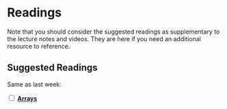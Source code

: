 # Readings

Note that you should consider the suggested readings as supplementary to the lecture notes and videos.
They are here if you need an additional resource to reference.

## Suggested Readings

Same as last week:

<label><input type="checkbox" id="week12_reading1" class="box"> **[Arrays](https://processing.org/tutorials/arrays/)** </input></label> 